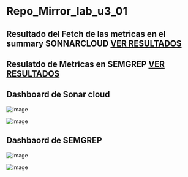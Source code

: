 # Repo_Mirror_lab_u3_01

## Resultado del Fetch de las metricas en el summary SONNARCLOUD [VER RESULTADOS](https://github.com/JeanValverde24/Repo_Mirror_lab_u3_01/actions/runs/13442396226)

## Resulatdo de Metricas en SEMGREP [VER RESULTADOS](https://github.com/JeanValverde24/Repo_Mirror_lab_u3_01/actions/runs/13442897326)

## Dashboard de Sonar cloud

![image](https://github.com/user-attachments/assets/6615589f-49c6-4c89-9967-8513f8e3e92d)


![image](https://github.com/user-attachments/assets/aa86b93d-30f6-4201-9cf1-54e87893fcba)

## Dashbaord de SEMGREP

![image](https://github.com/user-attachments/assets/89da29df-bf24-4879-861a-b8dc16752ec8)

![image](https://github.com/user-attachments/assets/16d11305-de1b-471a-bded-317d2f685349)


